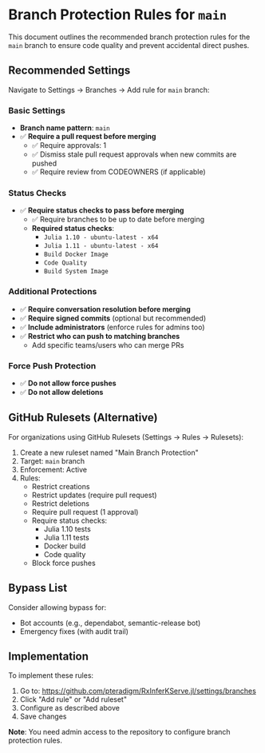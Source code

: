 # Branch Protection Rules for `main`

This document outlines the recommended branch protection rules for the `main` branch to ensure code quality and prevent accidental direct pushes.

## Recommended Settings

Navigate to Settings → Branches → Add rule for `main` branch:

### Basic Settings
- **Branch name pattern**: `main`
- ✅ **Require a pull request before merging**
  - ✅ Require approvals: 1
  - ✅ Dismiss stale pull request approvals when new commits are pushed
  - ✅ Require review from CODEOWNERS (if applicable)

### Status Checks
- ✅ **Require status checks to pass before merging**
  - ✅ Require branches to be up to date before merging
  - **Required status checks**:
    - `Julia 1.10 - ubuntu-latest - x64`
    - `Julia 1.11 - ubuntu-latest - x64`
    - `Build Docker Image`
    - `Code Quality`
    - `Build System Image`

### Additional Protections
- ✅ **Require conversation resolution before merging**
- ✅ **Require signed commits** (optional but recommended)
- ✅ **Include administrators** (enforce rules for admins too)
- ✅ **Restrict who can push to matching branches**
  - Add specific teams/users who can merge PRs

### Force Push Protection
- ✅ **Do not allow force pushes**
- ✅ **Do not allow deletions**

## GitHub Rulesets (Alternative)

For organizations using GitHub Rulesets (Settings → Rules → Rulesets):

1. Create a new ruleset named "Main Branch Protection"
2. Target: `main` branch
3. Enforcement: Active
4. Rules:
   - Restrict creations
   - Restrict updates (require pull request)
   - Restrict deletions
   - Require pull request (1 approval)
   - Require status checks:
     - Julia 1.10 tests
     - Julia 1.11 tests
     - Docker build
     - Code quality
   - Block force pushes

## Bypass List

Consider allowing bypass for:
- Bot accounts (e.g., dependabot, semantic-release bot)
- Emergency fixes (with audit trail)

## Implementation

To implement these rules:

1. Go to: https://github.com/pteradigm/RxInferKServe.jl/settings/branches
2. Click "Add rule" or "Add ruleset"
3. Configure as described above
4. Save changes

**Note**: You need admin access to the repository to configure branch protection rules.